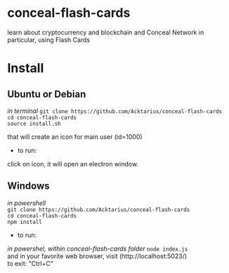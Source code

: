 # conceal-flash-cards
learn about cryptocurrency and blockchain and Conceal Network in particular, using Flash Cards

# Install 
## Ubuntu or Debian
*in terminal*
`git clone https://github.com/Acktarius/conceal-flash-cards`  
`cd conceal-flash-cards`  
`source install.sh`  

that will create an icon for main user (id=1000)

* to run:

click on icon, it will open an electron window.  

## Windows
*in powershell*    
`git clone https://github.com/Acktarius/conceal-flash-cards`  
`cd conceal-flash-cards`  
`npm install`  

* to run:  

*in powershel, within conceal-flash-cards folder*
`node index.js`  
and in your favorite web browser, visit (http://localhost:5023/)  
to exit:
"Ctrl+C"  